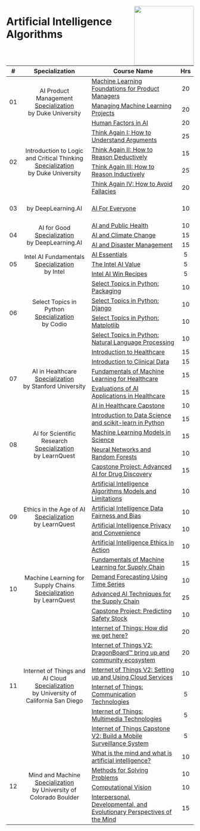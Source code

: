 <a href="https://coursera.org/"><img align="right" width="160" src="/logos/coursera.png"></img></a>

# Artificial Intelligence Algorithms

<table>
    <thead>
        <tr>
<th width="25px">#</th>
<th width="400px">Specialization</th>
<th width="800px">Course Name</th>
<th width="25px">Hrs</th>
        </tr>
    </thead>
    <tbody>
            <tr>
<td rowspan=3 align="center">01</td>
<td rowspan=3 align="center">AI Product Management<br><a href="https://coursera.org/specializations/ai-product-management-duke">Specialization</a><br>by Duke University</td>
<td><a href="https://coursera.org/learn/machine-learning-foundations-for-product-managers">Machine Learning Foundations for Product Managers</a></td>
<td align="center">20</td>
            </tr>
            <tr>
<td><a href="https://coursera.org/learn/managing-machine-learning-projects">Managing Machine Learning Projects</a></td>
<td align="center">20</td>
            </tr>
            <tr>
<td><a href="https://coursera.org/learn/human-factors-in-artificial-intelligence">Human Factors in AI</a></td>
<td align="center">20</td>
            </tr>
            <tr>
<td rowspan=4 align="center">02</td>
<td rowspan=4 align="center">Introduction to Logic and Critical Thinking<br><a href="https://coursera.org/specializations/logic-critical-thinking-duke">Specialization</a><br>by Duke University</td>
<td><a href="https://coursera.org/learn/understanding-arguments">Think Again I: How to Understand Arguments</a></td>
<td align="center">25</td>
            </tr>
            <tr>
<td><a href="https://coursera.org/learn/deductive-reasoning">Think Again II: How to Reason Deductively</a></td>
<td align="center">15</td>
            </tr>
            <tr>
<td><a href="https://coursera.org/learn/inductive-reasoning">Think Again III: How to Reason Inductively</a></td>
<td align="center">25</td>
            </tr>
            <tr>
<td><a href="https://coursera.org/learn/logical-fallacies">Think Again IV: How to Avoid Fallacies</a></td>
<td align="center">20</td>
            </tr>
            <tr>
<td rowspan=1 align="center">03</td>
<td rowspan=1 align="center"><br>by DeepLearning.AI<br><br></td>
<td><a href="https://coursera.org/learn/ai-for-everyone">AI For Everyone</a></td>
<td align="center">10</td>
            </tr>
            <tr>
<td rowspan=3 align="center">04</td>
<td rowspan=3 align="center">AI for Good<br><a href="https://coursera.org/specializations/ai-for-good
">Specialization</a><br>by DeepLearning.AI</td>
<td><a href="https://coursera.org/learn/ai-and-public-health">AI and Public Health</a></td>
<td align="center">10</td>
            </tr>
            <tr>
<td><a href="https://coursera.org/learn/ai-and-climate-change">AI and Climate Change</a></td>
<td align="center">15</td>
            </tr>
            <tr>
<td><a href="https://coursera.org/learn/ai-and-disaster-management">AI and Disaster Management</a></td>
<td align="center">15</td>
            </tr>
            <tr>
<td rowspan=3 align="center">05</td>
<td rowspan=3 align="center">Intel AI Fundamentals<br><a href="https://coursera.org/specializations/intel-ai-fundamental">Specialization</a><br>by Intel</td>
<td><a href="https://coursera.org/learn/ai-essentials">AI Essentials</a></td>
<td align="center">5</td>
            </tr>
            <tr>
<td><a href="https://coursera.org/learn/the-intel-ai-value">The Intel AI Value</a></td>
<td align="center">5</td>
            </tr>
            <tr>
<td><a href="https://coursera.org/learn/intel-ai-win-recipes">Intel AI Win Recipes</a></td>
<td align="center">5</td>
            </tr>
            <tr>
<td rowspan=4 align="center">06</td>
<td rowspan=4 align="center">Select Topics in Python<br><a href="https://coursera.org/specializations/codio-select-topics-python">Specialization</a><br>by Codio</td>
<td><a href="https://coursera.org/learn/codio-select-topics-python-packaging">Select Topics in Python: Packaging</a></td>
<td align="center">10</td>
            </tr>
            <tr>
<td><a href="https://coursera.org/learn/codio-select-topics-python-django">Select Topics in Python: Django</a></td>
<td align="center">10</td>
            </tr>
            <tr>
<td><a href="https://coursera.org/learn/select-topics-in-python-matplotlib">Select Topics in Python: Matplotlib</a></td>
<td align="center">10</td>
            </tr>
            <tr>
<td><a href="https://coursera.org/learn/codio-select-topics-python-natural-language-processing">Select Topics in Python: Natural Language Processing</a></td>
<td align="center">10</td>
            </tr>
            <tr>
<td rowspan=5 align="center">07</td>
<td rowspan=5 align="center">AI in Healthcare<br><a href="https://coursera.org/specializations/ai-healthcare">Specialization</a><br>by Stanford University</td>
<td><a href="https://coursera.org/learn/intro-to-healthcare">Introduction to Healthcare</a></td>
<td align="center">15</td>
            </tr>
            <tr>
<td><a href="https://coursera.org/learn/introduction-clinical-data">Introduction to Clinical Data</a></td>
<td align="center">15</td>
            </tr>
            <tr>
<td><a href="https://coursera.org/learn/fundamental-machine-learning-healthcare">Fundamentals of Machine Learning for Healthcare</a></td>
<td align="center">15</td>
            </tr>
            <tr>
<td><a href="https://coursera.org/learn/evaluations-ai-applications-healthcare">Evaluations of AI Applications in Healthcare</a></td>
<td align="center">15</td>
            </tr>
            <tr>
<td><a href="https://coursera.org/learn/ai-in-healthcare-capstone">AI in Healthcare Capstone</a></td>
<td align="center">10</td>
            </tr>
            <tr>
<td rowspan=4 align="center">08</td>
<td rowspan=4 align="center">AI for Scientific Research<br><a href="https://coursera.org/specializations/artificial-intelligence-scientific-research">Specialization</a><br>by LearnQuest</td>
<td><a href="https://coursera.org/learn/data-science-and-scikit-learn-in-python">Introduction to Data Science and scikit-learn in Python</a></td>
<td align="center">15</td>
            </tr>
            <tr>
<td><a href="https://coursera.org/learn/machine-learning-models-in-science">Machine Learning Models in Science</a></td>
<td align="center">15</td>
            </tr>
            <tr>
<td><a href="https://coursera.org/learn/neural-networks-random-forests">Neural Networks and Random Forests</a></td>
<td align="center">10</td>
            </tr>
            <tr>
<td><a href="https://coursera.org/learn/ai-for-drug-discovery">Capstone Project: Advanced AI for Drug Discovery</a></td>
<td align="center">15</td>
            </tr>
            <tr>
<td rowspan=4 align="center">09</td>
<td rowspan=4 align="center">Ethics in the Age of AI<br><a href="https://coursera.org/specializations/ethics-in-ai">Specialization</a><br>by LearnQuest</td>
<td><a href="https://coursera.org/learn/ai-algorithm-limitations">Artificial Intelligence Algorithms Models and Limitations</a></td>
<td align="center">10</td>
            </tr>
            <tr>
<td><a href="https://coursera.org/learn/ai-data-bias">Artificial Intelligence Data Fairness and Bias</a></td>
<td align="center">10</td>
            </tr>
            <tr>
<td><a href="https://coursera.org/learn/ai-privacy-and-convenience">Artificial Intelligence Privacy and Convenience</a></td>
<td align="center">10</td>
            </tr>
            <tr>
<td><a href="https://coursera.org/learn/ai-ethics-analysis">Artificial Intelligence Ethics in Action</a></td>
<td align="center">10</td>
            </tr>
            <tr>
<td rowspan=4 align="center">10</td>
<td rowspan=4 align="center">Machine Learning for Supply Chains<br><a href="https://coursera.org/specializations/machine-learning-supply-chain">Specialization</a><br>by LearnQuest</td>
<td><a href="https://coursera.org/learn/machine-learning-for-supply-chain-fundamentals">Fundamentals of Machine Learning for Supply Chain</a></td>
<td align="center">15</td>
            </tr>
            <tr>
<td><a href="https://coursera.org/learn/demand-prediction-using-time-series">Demand Forecasting Using Time Series</a></td>
<td align="center">10</td>
            </tr>
            <tr>
<td><a href="https://coursera.org/learn/advanced-ai-techniques-for-the-supply-chain">Advanced AI Techniques for the Supply Chain</a></td>
<td align="center">25</td>
            </tr>
            <tr>
<td><a href="https://coursera.org/learn/ml-safety-stock">Capstone Project: Predicting Safety Stock</a></td>
<td align="center">10</td>
            </tr>
            <tr>
<td rowspan=6 align="center">11</td>
<td rowspan=6 align="center">Internet of Things and AI Cloud<br><a href="https://coursera.org/specializations/internet-of-things">Specialization</a><br>by University of California San Diego</td>
<td><a href="https://coursera.org/learn/internet-of-things-history">Internet of Things: How did we get here?</a></td>
<td align="center">20</td>
            </tr>
            <tr>
<td><a href="https://coursera.org/learn/internet-of-things-dragonboard-version2">Internet of Things V2: DragonBoard™ bring up and community ecosystem</a></td>
<td align="center">20</td>
            </tr>
            <tr>
<td><a href="https://coursera.org/learn/internet-of-things-cloud-services-version2">Internet of Things V2: Setting up and Using Cloud Services</a></td>
<td align="center">10</td>
            </tr>
            <tr>
<td><a href="https://coursera.org/learn/internet-of-things-communication">Internet of Things: Communication Technologies</a></td>
<td align="center">5</td>
            </tr>
            <tr>
<td><a href="https://coursera.org/learn/internet-of-things-multimedia">Internet of Things: Multimedia Technologies</a></td>
<td align="center">5</td>
            </tr>
            <tr>
<td><a href="https://coursera.org/learn/internet-of-things-capstone-version2">Internet of Things Capstone V2: Build a Mobile Surveillance System</a></td>
<td align="center">5</td>
            </tr>
            <tr>
<td rowspan=4 align="center">12</td>
<td rowspan=4 align="center">Mind and Machine<br><a href="https://coursera.org/specializations/mind-machine">Specialization</a><br>by University of Colorado Boulder</td>
<td><a href="https://coursera.org/learn/mind-machine-artificial-intelligence">What is the mind and what is artificial intelligence?</a></td>
<td align="center">10</td>
            </tr>
            <tr>
<td><a href="https://coursera.org/learn/mind-machine-problem-solving-methods">Methods for Solving Problems</a></td>
<td align="center">10</td>
            </tr>
            <tr>
<td><a href="https://coursera.org/learn/mind-machine-computational-vision">Computational Vision</a></td>
<td align="center">10</td>
            </tr>
            <tr>
<td><a href="https://coursera.org/learn/mind-machine-perspectives">Interpersonal, Developmental, and Evolutionary Perspectives of the Mind</a></td>
<td align="center">15</td>
            </tr>
    </tbody>
</table>
